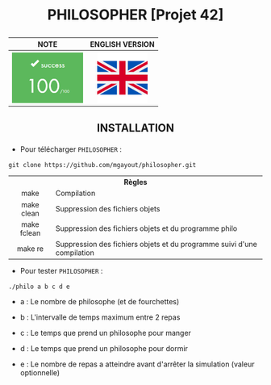 # <p align="center">PHILOSOPHER [Projet 42]</p>

<div align="center">
	<table>
		<tr><th>NOTE</th>
		<th>ENGLISH VERSION</th></tr>
		<tr><th><img src="https://github.com/mgayout/mgayout/blob/main/img/note/100.png" height="100"></th>
		<th><a href= "https://github.com/mgayout/philosopher/blob/master/eng/README.md"><img src="https://github.com/mgayout/mgayout/blob/main/img/english.png" height="100"></a></th></tr>
	</table>
</div>

## <p> </p>

## <p align="center">INSTALLATION</p>

* Pour télécharger `PHILOSOPHER` :

```shell
git clone https://github.com/mgayout/philosopher.git
```
<div align="center">
	<table>
		<tr><th colspan="2" align="center">Règles</th></tr>
		<tr><td align="center">make</td>
		<td>Compilation</td></tr>
		<tr><td align="center">make clean</td>
		<td>Suppression des fichiers objets</td></tr>
		<tr><td align="center">make fclean</td>
		<td>Suppression des fichiers objets et du programme philo</td></tr>
		<tr><td align="center">make re</td>
		<td>Suppression des fichiers objets et du programme suivi d'une compilation</td></tr>
	</table>
</div>

* Pour tester `PHILOSOPHER` :

```shell
./philo a b c d e
```
* a : Le nombre de philosophe (et de fourchettes)

* b : L'intervalle de temps maximum entre 2 repas

* c : Le temps que prend un philosophe pour manger

* d : Le temps que prend un philosophe pour dormir

* e : Le nombre de repas a atteindre avant d'arrêter la simulation (valeur optionnelle)